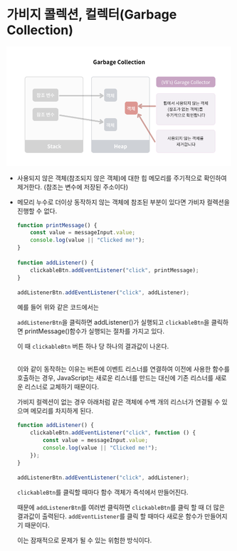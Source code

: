 # 가비지 콜렉션, 컬렉터(Garbage Collection)

![Untitled](../../assets/JavaScript/garbage_collection.png)

- 사용되지 않은 객체(참조되지 않은 객체)에 대한 힙 메모리를 주기적으로 확인하여 제거한다. (참조는 변수에 저장된 주소이다)
- 메모리 누수로 더이상 동작하지 않는 객체에 참조된 부분이 있다면 가비자 컬렉션을 진행할 수 없다.

    ```jsx
    function printMessage() {
        const value = messageInput.value;
        console.log(value || "Clicked me!");
    }
    
    function addListener() {
        clickableBtn.addEventListener("click", printMessage);
    }
    
    addListenerBtn.addEventListener("click", addListener);
    ```

  예를 들어 위와 같은 코드에서는

  `addListenerBtn`을 클릭하면 addListener()가 실행되고 `clickableBtn`을 클릭하면 printMessage()함수가 실행되는 절차를 가지고 있다.

  이 때 `clickableBtn` 버튼 하나 당 하나의 결과값이 나온다.<br><br>

  이와 같이 동작하는 이유는 버튼에 이벤트 리스너를 연결하여 이전에 사용한 함수를 호출하는 경우, JavaScript는 새로운 리스너를 만드는 대신에 기존 리스너를 새로운 리스너로 교체하기 때문이다.

  가비지 컬렉션이 없는 경우 아래처럼 같은 객체에 수백 개의 리스너가 연결될 수 있으며 메모리를 차지하게 된다.

    ```jsx
    function addListener() {
        clickableBtn.addEventListener("click", function () {
            const value = messageInput.value;
            console.log(value || "Clicked me!");
        });
    }
    
    addListenerBtn.addEventListener("click", addListener);
    ```

  `clickableBtn`를 클릭할 때마다 함수 객체가 즉석에서 만들어진다.

  때문에 `addListenerBtn`를 여러번 클릭하면 `clickableBtn`를 클릭 할 때 더 많은 결과값이 출력된다. `addEventListener`를 클릭 할 때마다 새로운 함수가 만들어지기 때문이다.

  이는 잠재적으로 문제가 될 수 있는 위험한 방식이다.